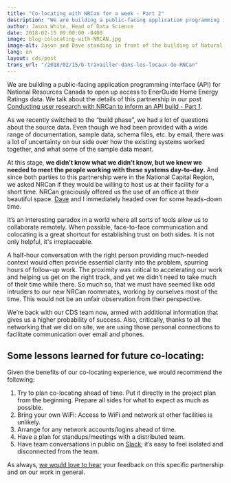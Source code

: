 ```yaml
---
title: "Co-locating with NRCan for a week - Part 2"
description: "We are building a public-facing application programming interface (API) for National Resources Canada to open up access to EnerGuide Home Energy Ratings data."
author: Jason White, Head of Data Science
date: 2018-02-15 09:00:00 -0400
image: blog-colocating-with-NRCAN.jpg
image-alt: Jason and Dave standing in front of the building of Natural Resources Canada
lang: en
layout: cds/post
trans_url: "/2018/02/15/b-travailler-dans-les-locaux-de-RNCan"
---
```


We are building a public-facing application programming interface (API) for National Resources Canada to open up access to EnerGuide Home Energy Ratings data. We talk about the details of this partnership in our post [Conducting user research with NRCan to inform an API build - Part 1](/2018/02/15/a-conducting-user-research-with-NRCan/).

As we recently switched to the “build phase”, we had a lot of questions about the source data. Even though we had been provided with a wide range of documentation, sample data, schema files, etc. by email, there was a lot of uncertainty on our side over how the existing systems worked together, and what some of the sample data meant.

At this stage, **we didn’t know what we didn’t know, but we knew we needed to meet the people working with these systems day-to-day.** And since both parties to this partnership were in the National Capital Region, we asked NRCan if they would be willing to host us at their facility for a short time. NRCan graciously offered us the use of an office at their beautiful space. [Dave](https://www.linkedin.com/in/david-buckley-0aba5783/) and I immediately headed over for some heads-down time.

It’s an interesting paradox in a world where all sorts of tools allow us to collaborate remotely. When possible, face-to-face communication and colocating is a great shortcut for establishing trust on both sides. It is not only helpful, it's irreplaceable. 

A half-hour conversation with the right person providing much-needed context would often provide essential clarity into the problem, spurring hours of follow-up work. The proximity was critical to accelerating our work and helping us get on the right track, and yet we didn’t need to take much of their time while there. So much so, that we must have seemed like odd intruders to our new NRCan roommates, working by ourselves most of the time. This would not be an unfair observation from their perspective.

We’re back with our CDS team now, armed with additional information that gives us a higher probability of success. Also, critically, thanks to all the networking that we did on site, we are using those personal connections to facilitate communication over email and phones. 

## Some lessons learned for future co-locating:
Given the benefits of our co-locating experience, we would recommend the following: 
1. Try to plan co-locating ahead of time. Put it directly in the project plan from the beginning. Prepare all sides for what to expect as much as possible.
2. Bring your own WiFi: Access to WiFi and network at other facilities is unlikely. 
3. Arrange for any network accounts/logins ahead of time.
4. Have a plan for standups/meetings with a distributed team.
5. Have team conversations in public on [Slack](https://slack.com); it’s easy to feel isolated and disconnected from the team. 

As always, [we would love to hear](mailto:cds-snc@tbs-sct.gc.ca) your feedback on this specific partnership and on our work in general. 